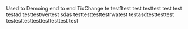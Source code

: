 Used to Demoing end to end TixChange
 te
test1test
test testtest test
test
testad
testtestwertest
sdas testtesttesttestrwatest
testasdtesttesttest
testesttesttesttesttesttest
test
